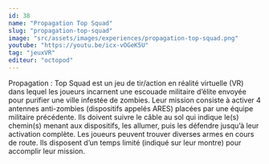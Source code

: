```yaml
---
id: 38
name: "Propagation Top Squad"
slug: "propagation-top-squad"
image: "src/assets/images/experiences/propagation-top-squad.png"
youtube: "https://youtu.be/icx-vOGeK5U"
tag: "jeuxVR"
editeur: "octopod"
---
```


Propagation : Top Squad est un jeu de tir/action en réalité virtuelle (VR) dans lequel les joueurs incarnent une escouade militaire d’élite envoyée pour purifier une ville infestée de zombies. Leur mission consiste à activer 4 antennes anti-zombies (dispositifs appelés ARES) placées par une équipe militaire précédente. Ils doivent suivre le câble au sol qui indique le(s) chemin(s) menant aux dispositifs, les allumer, puis les défendre jusqu’à leur activation complète. Les joueurs peuvent trouver diverses armes en cours de route. Ils disposent d’un temps limité (indiqué sur leur montre) pour accomplir leur mission.
